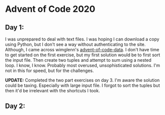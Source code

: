 # Advent of Code 2020

## Day 1:

I was unprepared to deal with text files. I was hoping I can download a copy using Python, but I don't see a way without authenticating to the site. Although, I came across wimglenn's [advent-of-code-data](https://github.com/wimglenn/advent-of-code-data). I don't have time to get started on the first exercise, but my first solution would be to first sort the input file. Then create two tuples and attempt to sum using a nested loop. I know, I know. Probably most overused, unsophisticated solutions. I'm not in this for speed, but for the challenges.

**UPDATE:** Completed the two part exercises on day 3. I'm aware the solution could be taxing. Especially with large input file. I forgot to sort the tuples but then it'd be irrelevant with the shortcuts I took.

## Day 2: